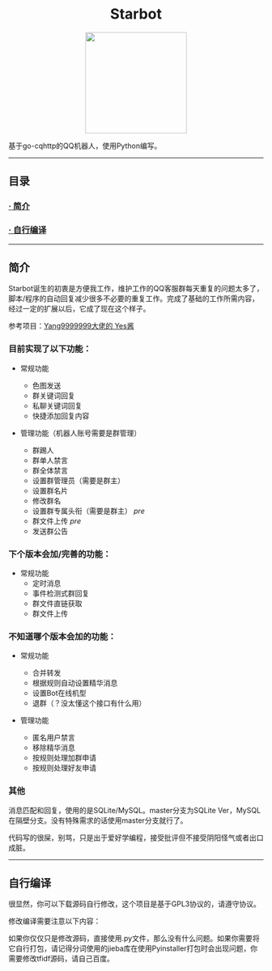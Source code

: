# <center>Starbot

<div align="center"><img src="http://175.24.71.180/wp-content/uploads/2021/09/01acb54d-c8f9-4b07-bd28-65369dce49c3.jpg" width="200px"></div>

基于go-cqhttp的QQ机器人，使用Python编写。

---

## 目录
### [· 简介](#简介)
### [· 自行编译](#自行编译)

---

## 简介

Starbot诞生的初衷是方便我工作，维护工作的QQ客服群每天重复的问题太多了，脚本/程序的自动回复减少很多不必要的重复工作。完成了基础的工作所需内容，经过一定的扩展以后，它成了现在这个样子。

参考项目：[Yang9999999大佬的 Yes酱](https://github.com/Yang9999999/Go-CQHTTP-YesBot)

### 目前实现了以下功能：

* 常规功能
  * 色图发送
  * 群关键词回复
  * 私聊关键词回复
  * 快捷添加回复内容
  
* 管理功能（机器人账号需要是群管理）
  * 群踢人
  * 群单人禁言
  * 群全体禁言
  * 设置群管理员（需要是群主）
  * 设置群名片
  * 修改群名
  * 设置群专属头衔（需要是群主） *pre*
  * 群文件上传 *pre*
  * 发送群公告
  
### 下个版本会加/完善的功能：

* 常规功能
  * 定时消息
  * 事件检测式群回复
  * 群文件直链获取
  * 群文件上传

### 不知道哪个版本会加的功能：

* 常规功能
  * 合并转发
  * 根据规则自动设置精华消息
  * 设置Bot在线机型
  * 退群（？没太懂这个接口有什么用）
  
* 管理功能  
  * 匿名用户禁言
  * 移除精华消息
  * 按规则处理加群申请
  * 按规则处理好友申请
  
### 其他

消息匹配和回复，使用的是SQLite/MySQL。master分支为SQLite Ver，MySQL在隔壁分支。没有特殊需求的话使用master分支就行了。

代码写的很屎，别骂，只是出于爱好学编程，接受批评但不接受阴阳怪气或者出口成脏。

---

## 自行编译

很显然，你可以下载源码自行修改，这个项目是基于GPL3协议的，请遵守协议。

修改编译需要注意以下内容：

如果你仅仅只是修改源码，直接使用.py文件，那么没有什么问题。如果你需要将它自行打包，请记得分词使用的jieba库在使用Pyinstaller打包时会出现问题，你需要修改tfidf源码，请自己百度。

